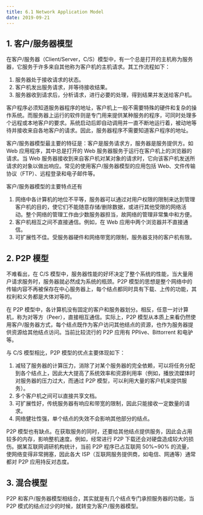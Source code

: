 ```yaml
---
title: 6.1 Network Application Model
date: 2019-09-21
---
```


## 1. 客户/服务器模型

在客户/服务器（Client/Server，C/S）模型中，有一个总是打开的主机称为服务器，它服务于许多来自其他称为客户机的主机请求。其工作流程如下：

1. 服务器处于接收请求的状态。
2. 客户机发出服务请求，并等待接收结果。
3. 服务器收到请求后，分析请求，进行必要的处理，得到结果并发送给客户机。

客户程序必须知道服务器程序的地址，客户机上一般不需要特殊的硬件和复杂的操作系统。而服务器上运行的软件则是专门用来提供某种服务的程序，可同时处理多个远程或本地客户的要求。系统启动后即自动调用并一直不断地运行着，被动地等待并接收来自各地客户的请求。因此，服务器程序不需要知道客户程序的地址。

客户/服务器模型最主要的特征是：客户是服务请求方，服务器是服务提供方。如 Web 应用程序，其中总是打开的 Web 服务器服务于运行在客户机上的浏览器的请求。当 Web 服务器接收到来自客户机对某对象的请求时，它向该客户机发送所请求的对象以做出响应。常见的使用客户/服务器模型的应用包括 Web、文件传输协议（FTP）、远程登录和电子邮件等。

客户/服务器模型的主要特点还有

1. 网络中各计算机的地位不平等，服务器可以通过对用户权限的限制来达到管理客户机的目的，使它们不能随意存储/删除数据，或进行其他受限的网络活动。整个网络的管理工作由少数服务器担当，故网络的管理非常集中和方便。
2. 客户机相互之间不直接通信。例如，在 Web 应用中两个浏览器并不直接通信。
3. 可扩展性不佳。受服务器硬件和网络带宽的限制，服务器支持的客户机有限。

## 2. P2P 模型

不难看出，在 C/S 模型中，服务器性能的好坏决定了整个系统的性能，当大量用户请求服务时，服务器就必然成为系统的瓶颈。P2P 模型的思想是整个网络中的传输内容不再被保存在中心服务器上，每个结点都同时具有下载、上传的功能，其权利和义务都是大体对等的。

在 P2P 模型中，各计算机没有固定的客户和服务器划分。相反，任意一对计算机，称为对等方（Peer），直接相互通信。实际上，P2P 模型从本质上来看仍然使用客户/服务器方式，每个结点既作为客户访问其他结点的资源，也作为服务器提供资源给其他结点访问。当前比较流行的 P2P 应用有 PPlive、Bittorrent 和电驴等。

与 C/S 模型相比，P2P 模型的优点主要体现如下：

1. 减轻了服务器的计算压力，消除了对某个服务器的完全依赖，可以将任务分配到各个结点上，因此大大提高了系统效率和资源利用率（例如，播放流媒体时对服务器的压力过大，而通过 P2P 模型，可以利用大量的客户机来提供服务）。
2. 多个客户机之间可以直接共享文档。
3. 可扩展性好，传统服务器有响应和带宽的限制，因此只能接收一定数量的请求。
4. 网络健壮性强，单个结点的失效不会影响其他部分的结点。

P2P 模型也有缺点。在获取服务的同时，还要给其他结点提供服务，因此会占用较多的内存，影响整机速度。例如，经常进行 P2P 下载还会对硬盘造成较大的损伤。据某互联网调研机构统计，当前 P2P 程序已占互联网 50%~90% 的流量，使网络变得非常拥塞，因此各大 ISP（互联网服务提供商，如电信、网通等）通常都对 P2P 应用持反对态度。

## 3. 混合模型

P2P 和客户/服务器模型相结合，其实就是有几个结点专门承担服务器的功能，当 P2P 模式的结点过少的时候，就转变为客户/服务器模型。